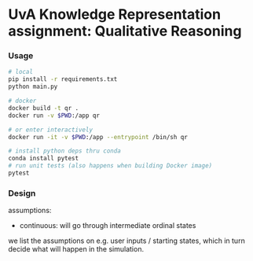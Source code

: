 # UvA Knowledge Representation assignment: Qualitative Reasoning

### Usage
```bash
# local
pip install -r requirements.txt
python main.py

# docker
docker build -t qr .
docker run -v $PWD:/app qr

# or enter interactively
docker run -it -v $PWD:/app --entrypoint /bin/sh qr

# install python deps thru conda
conda install pytest
# run unit tests (also happens when building Docker image)
pytest
```

### Design

assumptions:
- continuous: will go through intermediate ordinal states

we list the assumptions on e.g. user inputs / starting states,
which in turn decide what will happen in the simulation.

